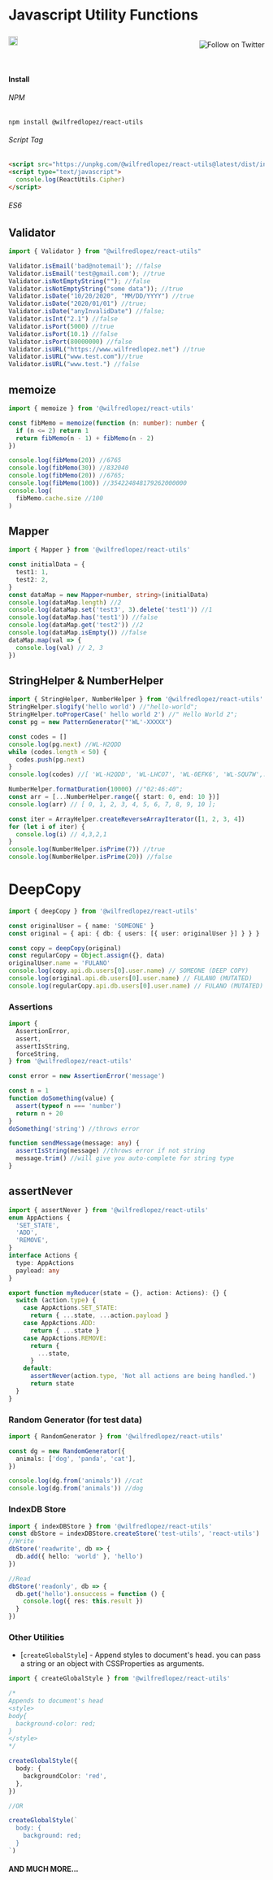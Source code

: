 # Javascript Utility Functions

<!-- [![npm version](https://badge.fury.io/js/%40wilfredlopez%2Freact-utils.svg)](https://badge.fury.io/js/%40wilfredlopez%2Freact-utils) -->
<div style="display:grid;grid-gap:1rem;grid-auto-flow:column;width:100%;justify-content:space-between; align-items:center;">
<div>
<a style="display:block;z-index:1;" href="https://badge.fury.io/js/%40wilfredlopez%2Freact-utils"><img style="background:transparent;" src="https://badge.fury.io/js/%40wilfredlopez%2Freact-utils.svg" alt="npm version" height="18"></a>
</div>
<div>

<a  href="https://twitter.com/intent/follow?screen_name=wilfreddonaldlo"><img style="background:transparent;" align="right" src="https://img.shields.io/twitter/follow/wilfreddonaldlo?style=social&label=Follow%20@wilfreddonaldlo" alt="Follow on Twitter"></a>

  </div>

</div>
<!-- A spacer -->
<p>&nbsp;</p>

#### Install

###### NPM

```
npm install @wilfredlopez/react-utils
```

###### Script Tag

```html
<script src="https://unpkg.com/@wilfredlopez/react-utils@latest/dist/index.umd.js"></script>
<script type="text/javascript">
  console.log(ReactUtils.Cipher)
</script>
```

###### ES6

## Validator

```ts
import { Validator } from "@wilfredlopez/react-utils"

Validator.isEmail('bad@notemail'); //false
Validator.isEmail('test@gmail.com'); //true
Validator.isNotEmptyString(""); //false
Validator.isNotEmptyString("some data")); //true
Validator.isDate("10/20/2020", "MM/DD/YYYY") //true
Validator.isDate("2020/01/01") //true;
Validator.isDate("anyInvalidDate") //false;
Validator.isInt("2.1") //false
Validator.isPort(5000) //true
Validator.isPort(10.1) //false
Validator.isPort(80000000) //false
Validator.isURL("https://www.wilfredlopez.net") //true
Validator.isURL("www.test.com")//true
Validator.isURL("www.test.") //false
```

## memoize

```ts
import { memoize } from '@wilfredlopez/react-utils'

const fibMemo = memoize(function (n: number): number {
  if (n <= 2) return 1
  return fibMemo(n - 1) + fibMemo(n - 2)
})

console.log(fibMemo(20)) //6765
console.log(fibMemo(30)) //832040
console.log(fibMemo(20)) //6765;
console.log(fibMemo(100)) //354224848179262000000
console.log(
  fibMemo.cache.size //100
)
```

## Mapper

```ts
import { Mapper } from '@wilfredlopez/react-utils'

const initialData = {
  test1: 1,
  test2: 2,
}
const dataMap = new Mapper<number, string>(initialData)
console.log(dataMap.length) //2
console.log(dataMap.set('test3', 3).delete('test1')) //1
console.log(dataMap.has('test1')) //false
console.log(dataMap.get('test2')) //2
console.log(dataMap.isEmpty()) //false
dataMap.map(val => {
  console.log(val) // 2, 3
})
```

## StringHelper & NumberHelper

```ts
import { StringHelper, NumberHelper } from '@wilfredlopez/react-utils'
StringHelper.slogify('hello world') //"hello-world";
StringHelper.toProperCase(' hello world 2') //" Hello World 2";
const pg = new PatternGenerator("'WL'-XXXXX")

const codes = []
console.log(pg.next) //WL-H2QDD
while (codes.length < 50) {
  codes.push(pg.next)
}
console.log(codes) //[ 'WL-H2QDD', 'WL-LHCO7', 'WL-0EFK6', 'WL-SQU7W',...,'WL-9NYHX' ]

NumberHelper.formatDuration(10000) //"02:46:40";
const arr = [...NumberHelper.range({ start: 0, end: 10 })]
console.log(arr) // [ 0, 1, 2, 3, 4, 5, 6, 7, 8, 9, 10 ];

const iter = ArrayHelper.createReverseArrayIterator([1, 2, 3, 4])
for (let i of iter) {
  console.log(i) // 4,3,2,1
}
console.log(NumberHelper.isPrime(7)) //true
console.log(NumberHelper.isPrime(20)) //false
```

# DeepCopy

```ts
import { deepCopy } from '@wilfredlopez/react-utils'

const originalUser = { name: 'SOMEONE' }
const original = { api: { db: { users: [{ user: originalUser }] } } }

const copy = deepCopy(original)
const regularCopy = Object.assign({}, data)
originalUser.name = 'FULANO'
console.log(copy.api.db.users[0].user.name) // SOMEONE (DEEP COPY)
console.log(original.api.db.users[0].user.name) // FULANO (MUTATED)
console.log(regularCopy.api.db.users[0].user.name) // FULANO (MUTATED)
```

### Assertions

```ts
import {
  AssertionError,
  assert,
  assertIsString,
  forceString,
} from '@wilfredlopez/react-utils'

const error = new AssertionError('message')

const n = 1
function doSomething(value) {
  assert(typeof n === 'number')
  return n + 20
}
doSomething('string') //throws error

function sendMessage(message: any) {
  assertIsString(message) //throws error if not string
  message.trim() //will give you auto-complete for string type
}
```

## assertNever

```ts
import { assertNever } from '@wilfredlopez/react-utils'
enum AppActions {
  'SET_STATE',
  'ADD',
  'REMOVE',
}
interface Actions {
  type: AppActions
  payload: any
}

export function myReducer(state = {}, action: Actions): {} {
  switch (action.type) {
    case AppActions.SET_STATE:
      return { ...state, ...action.payload }
    case AppActions.ADD:
      return { ...state }
    case AppActions.REMOVE:
      return {
        ...state,
      }
    default:
      assertNever(action.type, 'Not all actions are being handled.')
      return state
  }
}
```

### Random Generator (for test data)

```ts
import { RandomGenerator } from '@wilfredlopez/react-utils'

const dg = new RandomGenerator({
  animals: ['dog', 'panda', 'cat'],
})

console.log(dg.from('animals')) //cat
console.log(dg.from('animals')) //dog
```

### IndexDB Store

```ts
import { indexDBStore } from '@wilfredlopez/react-utils'
const dbStore = indexDBStore.createStore('test-utils', 'react-utils')
//Write
dbStore('readwrite', db => {
  db.add({ hello: 'world' }, 'hello')
})

//Read
dbStore('readonly', db => {
  db.get('hello').onsuccess = function () {
    console.log({ res: this.result })
  }
})
```

### Other Utilities

- [`createGlobalStyle`] - Append styles to document's head. you can pass a string or an object with CSSProperties as arguments.

```ts
import { createGlobalStyle } from '@wilfredlopez/react-utils'

/*
Appends to document's head
<style>
body{
  background-color: red;
}
</style>
*/

createGlobalStyle({
  body: {
    backgroundColor: 'red',
  },
})

//OR

createGlobalStyle(`
  body: {
    background: red;
  }
`)
```

#### AND MUCH MORE...
